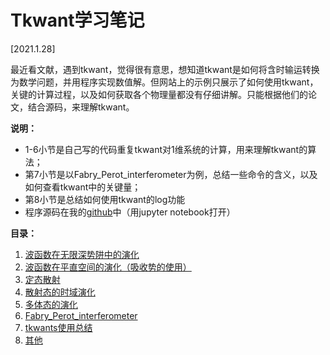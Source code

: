 # Tkwant学习笔记

[2021.1.28]

最近看文献，遇到tkwant，觉得很有意思，想知道tkwant是如何将含时输运转换为数学问题，并用程序实现数值解。但网站上的示例只展示了如何使用tkwant，关键的计算过程，以及如何获取各个物理量都没有仔细讲解。只能根据他们的论文，结合源码，来理解tkwant。



**说明：**

- 1-6小节是自己写的代码重复tkwant对1维系统的计算，用来理解tkwant的算法；
- 第7小节是以Fabry_Perot_interferometer为例，总结一些命令的含义，以及如何查看tkwant中的关键量；
- 第8小节是总结如何使用tkwant的log功能
- 程序源码在我的[github](https://github.com/Kaige213/QuantumTransportExperiment/tree/master/tkwant)中（用jupyter notebook打开）



**目录：**

1. [波函数在无限深势阱中的演化](http://www.yuexiaokai.com/StudyNotes/tkwant/1_波函数在无限深势阱中的演化.html)
2. [波函数在平直空间的演化（吸收势的使用）](http://www.yuexiaokai.com/StudyNotes/tkwant/2_波函数在平直空间的演化（吸收势的使用）.html)
3. [定态散射](http://www.yuexiaokai.com/StudyNotes/tkwant/3_定态散射.html)
4. [散射态的时域演化](http://www.yuexiaokai.com/StudyNotes/tkwant/4_散射态的时域演化.html)
5. [多体态的演化](http://www.yuexiaokai.com/StudyNotes/tkwant/5_多体态的演化.html)
6. [Fabry_Perot_interferometer](http://www.yuexiaokai.com/StudyNotes/tkwant/6_Fabry_Perot_interferometer.html)
7. [tkwants使用总结](http://www.yuexiaokai.com/StudyNotes/tkwant/7_tkwants使用总结.html)
8. [其他](http://www.yuexiaokai.com/StudyNotes/tkwant/8_其他.html)

